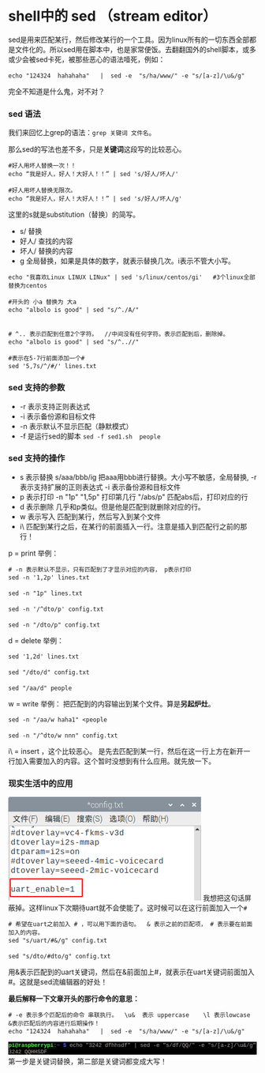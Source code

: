 # shell中的 sed （stream editor）

sed是用来匹配某行，然后修改某行的一个工具。因为linux所有的一切东西全部都是文件化的。所以sed用在脚本中，也是家常便饭。去翻翻国外的shell脚本，或多或少会被sed卡死，被那些恶心的语法噎死，例如：

`echo "124324  hahahaha"   |  sed -e  "s/ha/www/" -e "s/[a-z]/\u&/g" `

完全不知道是什么鬼，对不对？


### sed 语法
我们来回忆上grep的语法：`grep 关键词 文件名`。

那么sed的写法也差不多，只是**关键词**这段写的比较恶心。

```
#好人用坏人替换一次！！
echo “我是好人，好人！大好人！！” | sed 's/好人/坏人/'

#好人用坏人替换无限次。
echo “我是好人，好人！大好人！！” | sed 's/好人/坏人/g'
```

这里的s就是substitution（替换）的简写。

* s/		替换
* 好人/	查找的内容
* 坏人/	替换的内容
* g		全局替换，如果是具体的数字，就表示替换几次。i表示不管大小写。

```
echo "我喜欢Linux LINUX LINux" | sed 's/linux/centos/gi'   #3个linux全部替换为centos

#开头的 小a 替换为 大a
echo "albolo is good" | sed "s/^./A/"


# ^.. 表示匹配到任意2个字符。  //中间没有任何字符。表示匹配到后，删除掉。
echo "albolo is good" | sed "s/^..//"

#表示在5-7行前面添加一个#
sed '5,7s/^/#/' lines.txt
```


### sed 支持的参数
* -r 表示支持正则表达式 
* -i 表示备份源和目标文件 
* -n 表示默认不显示匹配（静默模式）
* -f 是运行sed的脚本 `sed -f sed1.sh  people  `

### sed 支持的操作

* s			表示替换      s/aaa/bbb/ig		把aaa用bbb进行替换。大小写不敏感，全局替换, -r 表示支持扩展的正则表达式 -i 表示备份源和目标文件
* p			表示打印		-n "1p" "1,5p"	打印第几行	"/abs/p" 匹配abs后，打印对应的行
* d			表示删除		几乎和p类似。但是他是匹配到就删除对应的行。
* w			表示写入		匹配到某行，然后写入到某个文件
* i\			匹配到某行之后，在某行的前面插入一行。注意是插入到匹配行之前的那行！


p = print 举例：

```
# -n 表示默认不显示，只有匹配到了才显示对应的内容， p表示打印
sed -n '1,2p' lines.txt

sed -n "1p" lines.txt

sed -n '/^dto/p' config.txt

sed -n "/dto/p" config.txt
```

d = delete 举例：

```
sed '1,2d' lines.txt	

sed "/dto/d" config.txt

sed "/aa/d" people
```

w = write 举例： 把匹配到的内容输出到某个文件。算是**另起炉灶**。

```
sed -n "/aa/w haha1" <people 

sed -n "/^dto/w nnn" config.txt

```


i\ = insert ，这个比较恶心。 是先去匹配到某一行，然后在这一行上方在新开一行加入需要加入的内容。这个暂时没想到有什么应用。就先放一下。


### 现实生活中的应用
![](sed.png)
我想把这句话屏蔽掉。这样linux下次期待uart就不会使能了。这时候可以在这行前面加入一个`#`

```
# 希望在uart之前加入 # ，可以用下面的语句。  & 表示之前的匹配项， # 表示要在前面加入的内容。
sed "s/uart/#&/g" config.txt

sed "s/dto/#dto/g" config.txt
```

用&表示匹配到的uart关键词，然后在&前面加上#，就表示在uart关键词前面加入#。这就是sed流编辑器的好处！


**最后解释一下文章开头的那行命令的意思：**
 
```
# -e 表示多个匹配后的命令 串联执行。  \u&  表示 uppercase    \l 表示lowcase     &表示匹配后的内容进行后期操作！ 
echo "124324  hahahaha"   |  sed -e  "s/ha/www/" -e "s/[a-z]/\u&/g" 
```
![](sed_res.png)
第一步是关键词替换，第二部是关键词都变成大写！


